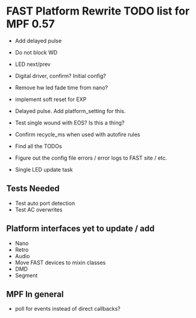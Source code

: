 # FAST Platform Rewrite TODO list for MPF 0.57

* Add delayed pulse
* Do not block WD

* LED next/prev

* Digital driver, confirm? Initial config?
* Remove hw led fade time from nano?
* implement soft reset for EXP


* Delayed pulse. Add platform_setting for this.
* Test single wound with EOS? Is this a thing?
* Confirm recycle_ms when used with autofire rules
* Find all the TODOs
* Figure out the config file errors / error logs to FAST site / etc.
* Single LED update task

## Tests Needed

* Test auto port detection
* Test AC overwrites

## Platform interfaces yet to update / add

* Nano
* Retro
* Audio
* Move FAST devices to mixin classes
* DMD
* Segment

## MPF In general

* poll for events instead of direct callbacks?